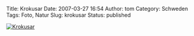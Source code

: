 Title: Krokusar
Date: 2007-03-27 16:54
Author: tom
Category: Schweden
Tags: Foto, Natur
Slug: krokusar
Status: published

[![Krokusar](/pic/krokus_s.jpg "Krokusar")](/pic/krokus_l.jpg)

